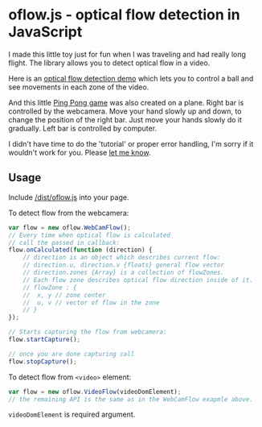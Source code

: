 oflow.js - optical flow detection in JavaScript
===============================================
I made this little toy just for fun when I was traveling and had really long flight.
The library allows you to detect optical flow in a video.

Here is an [optical flow detection demo](https://anvaka.github.com/oflow/demo/raw/index.html)
which lets you to control a ball and see movements in each zone of the video.

And this little [Ping Pong game](https://anvaka.github.com/oflow/demo/pingpong/index.html)
was also created on a plane. Right bar is controlled by the webcamera. Move your
hand slowly up and down, to change the position of the right bar. Just move your
hands slowly do it gradually. Left bar is controlled by computer.

I didn't have time to do the 'tutorial' or proper error handling, I'm sorry if
it wouldn't work for you. Please [let me know](mailto:anvaka@gmail.com).

Usage
-----
Include [/dist/oflow.js](https://github.com/anvaka/oflow/blob/master/dist/oflow.js) into your page.

To detect flow from the webcamera:

```javascript
var flow = new oflow.WebCamFlow();
// Every time when optical flow is calculated
// call the passed in callback:
flow.onCalculated(function (direction) {
    // direction is an object which describes current flow:
    // direction.u, direction.v {floats} general flow vector
    // direction.zones {Array} is a collection of flowZones.
    // Each flow zone describes optical flow direction inside of it.
    // flowZone : {
    //  x, y // zone center
    //  u, v // vector of flow in the zone
    // }
});

// Starts capturing the flow from webcamera:
flow.startCapture();

// once you are done capturing call
flow.stopCapture();
```

To detect flow from `<video>` element:

```javascript
var flow = new oflow.VideoFlow(videoDomElement);
// the remaining API is the same as in the WebCamFlow exapmle above.
```

```videoDomElement``` is required argument.
